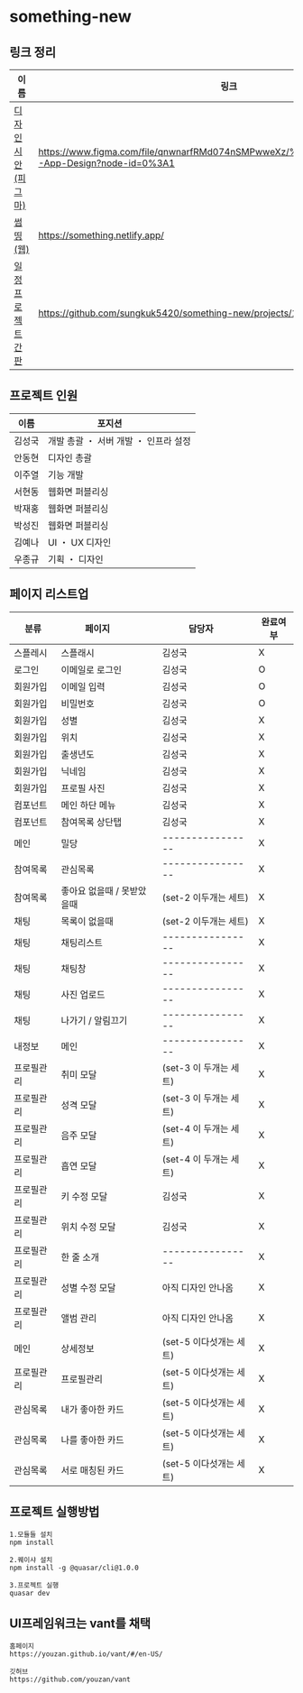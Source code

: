 # something-new


## 링크 정리

| 이름 | 링크 |
| ------- | ------ |
| [디자인시안 (피그마)](https://www.figma.com/file/qnwnarfRMd074nSMPwweXz/%EC%8D%B8%EB%9D%B5-App-Design?node-id=0%3A1) | https://www.figma.com/file/qnwnarfRMd074nSMPwweXz/%EC%8D%B8%EB%9D%B5-App-Design?node-id=0%3A1 |
| [썸띵 (웹)](https://something.netlify.app/) | https://something.netlify.app/ |
| [일정 프로젝트 간판](https://github.com/sungkuk5420/something-new/projects/1) | https://github.com/sungkuk5420/something-new/projects/1 |


## 프로젝트 인원

| 이름 | 포지션        | 
| ------- | ----------------------- |
| 김성국 | 개발 총괄 ・ 서버 개발 ・ 인프라 설정 |
| 안동현 | 디자인 총괄 |
| 이주열 | 기능 개발  |
| 서현동 | 웹화면 퍼블리싱 |
| 박재홍 | 웹화면 퍼블리싱 |
| 박성진 | 웹화면 퍼블리싱 |
| 김예나 | UI ・ UX 디자인 |
| 우종규 | 기획 ・ 디자인 |

## 페이지 리스트업

| 분류 | 페이지        | 담당자      | 완료여부 |
| ------- | ---------- | ---------------- | --- |
| 스플레시 | 스플래시  | 김성국 | X |
| 로그인 | 이메일로 로그인 | 김성국 | O |
| 회원가입 | 이메일 입력 | 김성국 | O |
| 회원가입 | 비밀번호 | 김성국 | O |
| 회원가입 | 성별 | 김성국 | X |
| 회원가입 | 위치 | 김성국 | X |
| 회원가입 | 출생년도 | 김성국 | X |
| 회원가입 | 닉네임 | 김성국 | X |
| 회원가입 | 프로필 사진 | 김성국 | X |
| 컴포넌트 | 메인 하단 메뉴 | 김성국 | X |
| 컴포넌트 | 참여목록 상단탭 | 김성국 | X |
| 메인 | 밀당	 | ---------------- | X | 
| 참여목록 | 관심목록	 | ---------------- | X |
| 참여목록 | 좋아요 없을때 / 못받았을때	 | (set-2 이두개는 세트) | X |
| 채팅 | 목록이 없을때	 | (set-2 이두개는 세트) | X |
| 채팅 | 채팅리스트	 | ---------------- | X |
| 채팅 | 채팅창	 | ---------------- | X |
| 채팅 | 사진 업로드	 | ---------------- | X |
| 채팅 | 나가기 / 알림끄기	 | ---------------- | X | 
| 내정보 | 메인 | ---------------- | X |
| 프로필관리 | 취미 모달 | (set-3 이 두개는 세트) | X |
| 프로필관리 | 성격 모달 | (set-3 이 두개는 세트) | X |
| 프로필관리 | 음주 모달 | (set-4 이 두개는 세트)  | X |
| 프로필관리 | 흡연 모달 | (set-4 이 두개는 세트)  | X |
| 프로필관리 | 키 수정 모달 | 김성국 | X |
| 프로필관리 | 위치 수정 모달 | 김성국 | X |
| 프로필관리 | 한 줄 소개 | ---------------- | X |
| 프로필관리 | 성별 수정 모달 | 아직 디자인 안나옴 | X |
| 프로필관리 | 앨범 관리 | 아직 디자인 안나옴 | X |
| 메인 | 상세정보	 | (set-5 이다섯개는 세트) | X |
| 프로필관리 | 프로필관리 | (set-5 이다섯개는 세트) | X |
| 관심목록 | 내가 좋아한 카드	 | (set-5 이다섯개는 세트) | X |
| 관심목록 | 나를 좋아한 카드	 | (set-5 이다섯개는 세트) | X |
| 관심목록 | 서로 매칭된 카드	 | (set-5 이다섯개는 세트) | X |


## 프로젝트 실행방법
```
1.모듈들 설치
npm install

2.퀘이샤 설치
npm install -g @quasar/cli@1.0.0

3.프로젝트 실행
quasar dev
```

## UI프레임워크는 vant를 채택
```
홈페이지
https://youzan.github.io/vant/#/en-US/

깃허브
https://github.com/youzan/vant
```

